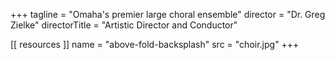+++
tagline = "Omaha's premier large choral ensemble"
director = "Dr. Greg Zielke"
directorTitle = "Artistic Director and Conductor"

[[ resources ]]
    name = "above-fold-backsplash"
    src = "choir.jpg"
+++